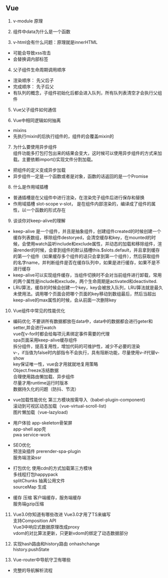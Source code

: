 ## Vue
1. v-module 原理

2. 组件中data为什么是一个函数

3. v-html会有什么问题：原理就是innerHTML
- 可能会导致xss攻击
- 会替换调内部标签

4. 父子组件生命周期调用顺序  
- 渲染顺序： 先父后子
- 完成顺序： 先子后父
- 有队列的概念，子组件初始化后都会进入队列，所有队列表清空才会执行父组件

5. Vue父子组件如何通信

6. Vue中相同逻辑如何抽离
- mixins
- 先执行mixin的后执行组件的，组件的会覆盖mixin的

7. 为什么要使用异步组件  
组件功能多打包打包出来的结果会变大，这时候可以使用异步组件的方式来加载。主要依赖import()实现文件分割加载。
- 把组件的定义变成异步加载
- 异步组件一定是一个函数或者是对象，函数的话返回的是一个Promise

8. 什么是作用域插槽
- 普通插槽是在父组件中进行渲染，在渲染完子组件后进行保存和替换
- 作用域插槽 slot-scope  v-slot， 是在组件内部渲染的，编译成了组件的属性，以一个函数的形式存在

9. 谈谈你对keep-alive的理解
- keep-alive 是一个组件，并且是抽象组件，创建组件created的时候创建一个缓存列表数组，移除组件destoryed，会清空缓存和key，在mounted的时候，会使用watch监听include和exclude属性，并动态的加载和移除组件，渲染render的时候，会拿到组件的默认插槽this.$slots.default，并且拿到缓存的第一个组件（如果缓存多个组件的话只会拿到第一个组件），然后获取组件的名字name，并判断组件是否在缓存队列中，如果是进行缓存，如果不是不进行缓存
- keep-alive可以实现组件缓存，当组件切换时不会对当前组件进行卸载，常用的两个属性是include和exclude，两个生命周期是activated和deactivited.
- LRU算法，缓存的时候会创建一个key，key会被放入队列，LRU算法就是最久未使用法。调用哪个页面会把哪个页面的key移动到数组最后，然后当超出keep-alive的max属性的时候，会从前面一次删除key

10. Vue组件中常见的性能优化  
- 编码优化
  不要讲所有数据都放在data中，data中的数据都会进行geter和setter,并会进行watch   
  vue在v-for时都会给每项元素绑定事件需要的代理   
  spa页面采用keep-alive缓存组件  
  拆分组件，提高复用性，增加代码的可维护性，减少不必要的渲染  
  v-，if当值为false时内部指令不会执行，具有阻断功能，尽量使用v-if代替v-show  
  key保证唯一性，vue会才用就就地复用策略  
  Object.freeze冻结数据   
  合理使用路由懒加载、异步组件   
  尽量才用runtime运行时版本  
  数据持久化的问题（防抖、节流）   

- vue加载性能优化
  第三方模块按需导入（babel-plugin-component)   
  滚动到可视区动态加载（vue-virtual-scroll-list)     
  图片懒加载（vue-lazyload)   

- 用户体验 
  app-skeleton骨架屏     
  app-shell app壳   
  pwa service-work   

- SEO优化  
  预渲染插件 prerender-spa-plugin  
  服务端渲染ssr   

- 打包优化
  使用cdn的方式加载第三方模块   
  多线程打包happypack   
  splitChunks 抽离公用文件  
  sourceMap 生成   

- 缓存 压缩
  客户端缓存，服务端缓存  
  服务端gzip压缩   


11. Vue3.0你知道有哪些改进
  Vue3.0才用了TS来编写   
  支持Composition API   
  Vue3中响应式数据原理改成proxy   
  vdom的对比算法更新，只更新vdom的绑定了动态数据部分

12. 实现hash路由和history路由
  onhashchange   
  history.pushState    

13. Vue-router中导航守卫有哪些
  - 完整的导航解析流程

##



